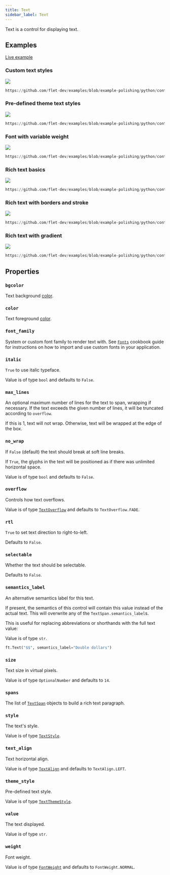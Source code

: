 ```yaml
---
title: Text
sidebar_label: Text
---
```


Text is a control for displaying text.

## Examples

[Live example](https://flet-controls-gallery.fly.dev/displays/text)

### Custom text styles

<img src="/img/docs/controls/text/custom-text-styles.gif" className="screenshot-40"/>

```python reference
https://github.com/flet-dev/examples/blob/example-polishing/python/controls/information-displays/text/text-custom-styles.py
```

### Pre-defined theme text styles

<img src="/img/docs/controls/text/predefined-text-styles.png" className="screenshot-40" />

```python reference
https://github.com/flet-dev/examples/blob/example-polishing/python/controls/information-displays/text/text-theme-styles.py
```

### Font with variable weight

<img src="/img/docs/controls/text/variable-weight-font.gif" className="screenshot-50" />

```python reference
https://github.com/flet-dev/examples/blob/example-polishing/python/controls/information-displays/text/variable-weight-font.py
```

### Rich text basics

<img src="/img/docs/controls/text/richtext.png" className="screenshot-70" />

```python reference
https://github.com/flet-dev/examples/blob/example-polishing/python/controls/information-displays/text/richtext.py
```

### Rich text with borders and stroke

<img src="/img/docs/controls/text/richtext-borders-stroke.png" className="screenshot-50" />

```python reference
https://github.com/flet-dev/examples/blob/example-polishing/python/controls/information-displays/text/richtext-borders-stroke.py
```

### Rich text with gradient

<img src="/img/docs/controls/text/richtext-gradient.png" className="screenshot-50" />

```python reference
https://github.com/flet-dev/examples/blob/example-polishing/python/controls/information-displays/text/richtext-gradient.py
```

## Properties

### `bgcolor`

Text background [color](/docs/reference/colors).

### `color`

Text foreground [color](/docs/reference/colors).

### `font_family`

System or custom font family to render text with. See [`Fonts`](/docs/controls/page#fonts) cookbook guide for instructions on how to import and use custom fonts in your application.

### `italic`

`True` to use italic typeface.

Value is of type `bool` and defaults to `False`.

### `max_lines`

An optional maximum number of lines for the text to span, wrapping if necessary. If the text exceeds the given number of lines, it will be truncated according to `overflow`.

If this is 1, text will not wrap. Otherwise, text will be wrapped at the edge of the box.

### `no_wrap`

If `False` (default) the text should break at soft line breaks.

If `True`, the glyphs in the text will be positioned as if there was unlimited horizontal space.

Value is of type `bool` and defaults to `False`.

### `overflow`

Controls how text overflows.

Value is of type [`TextOverflow`](/docs/reference/types/textoverflow) and defaults to `TextOverflow.FADE`.

### `rtl`

`True` to set text direction to right-to-left.

Defaults to `False`.

### `selectable`

Whether the text should be selectable.

Defaults to `False`.

### `semantics_label`

An alternative semantics label for this text.

If present, the semantics of this control will contain this value instead of the actual text. This will overwrite any of the `TextSpan.semantics_label`s.

This is useful for replacing abbreviations or shorthands with the full text value:

Value is of type `str`.

```python
ft.Text("$$", semantics_label="Double dollars")
```

### `size`

Text size in virtual pixels.

Value is of type `OptionalNumber` and defaults to `14`.

### `spans`

The list of [`TextSpan`](/docs/reference/types/textspan) objects to build a rich text paragraph.

### `style`

The text's style.

Value is of type [`TextStyle`](/docs/reference/types/textstyle).

### `text_align`

Text horizontal align.

Value is of type [`TextAlign`](/docs/reference/types/textalign) and defaults to `TextAlign.LEFT`.

### `theme_style`

Pre-defined text style.

Value is of type [`TextThemeStyle`](/docs/reference/types/textthemestyle).

### `value`

The text displayed.

Value is of type `str`.

### `weight`

Font weight.

Value is of type [`FontWeight`](/docs/reference/types/fontweight) and defaults to `FontWeight.NORMAL`.

